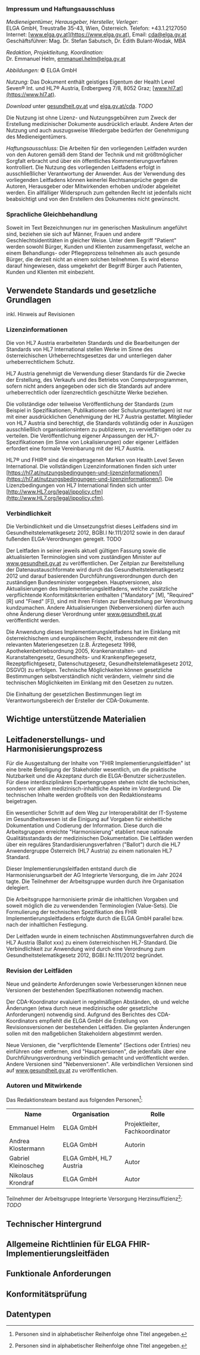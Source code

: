### Impressum und Haftungsausschluss

*Medieneigentümer, Herausgeber, Hersteller, Verleger:*<br/>
ELGA GmbH, Treustraße 35-43, Wien, Österreich. Telefon: +43.1.2127050<br/>
Internet: [www.elga.gv.at](https://www.elga.gv.at), Email: [cda@elga.gv.at](mailto:cda@elga.gv.at)<br/>
Geschäftsführer: Mag. Dr. Stefan Sabutsch, Dr. Edith Bulant-Wodak, MBA

*Redaktion, Projektleitung, Koordination:*<br/>
Dr. Emmanuel Helm, [emmanuel.helm@elga.gv.at](mailto:emmanuel.helm@elga.gv.at)

*Abbildungen:* © ELGA GmbH

*Nutzung:* Das Dokument enthält geistiges Eigentum der Health Level Seven® Int. und HL7® Austria, Erdbergweg 7/8, 8052 Graz; [www.hl7.at](https://www.hl7.at).

*Download* unter [gesundheit.gv.at](https://www.gesundheit.gv.at) und [elga.gv.at/cda](https://www.elga.gv.at/cda). *TODO*

Die Nutzung ist ohne Lizenz- und Nutzungsgebühren zum Zweck der Erstellung medizinischer Dokumente ausdrücklich erlaubt. Andere Arten der Nutzung und auch auszugsweise Wiedergabe bedürfen der Genehmigung des Medieneigentümers. 

*Haftungsausschluss:* Die Arbeiten für den vorliegenden Leitfaden wurden von den Autoren gemäß dem Stand der Technik und mit größtmöglicher Sorgfalt erbracht und über ein öffentliches Kommentierungsverfahren kontrolliert. Die Nutzung des vorliegenden Leitfadens erfolgt in ausschließlicher Verantwortung der Anwender. Aus der Verwendung des vorliegenden Leitfadens können keinerlei Rechtsansprüche gegen die Autoren, Herausgeber oder Mitwirkenden erhoben und/oder abgeleitet werden. Ein allfälliger Widerspruch zum geltenden Recht ist jedenfalls nicht beabsichtigt und von den Erstellern des Dokumentes nicht gewünscht. 

### Sprachliche Gleichbehandlung

Soweit im Text Bezeichnungen nur im generischen Maskulinum angeführt sind, beziehen sie sich auf Männer, Frauen und andere Geschlechtsidentitäten in gleicher Weise. Unter dem Begriff "Patient" werden sowohl Bürger, Kunden und Klienten zusammengefasst, welche an einem Behandlungs- oder Pflegeprozess teilnehmen als auch gesunde Bürger, die derzeit nicht an einem solchen teilnehmen. Es wird ebenso darauf hingewiesen, dass umgekehrt der Begriff Bürger auch Patienten, Kunden und Klienten mit einbezieht. 

## Verwendete Standards und gesetzliche Grundlagen
inkl. Hinweis auf Revisionen

### Lizenzinformationen

Die von HL7 Austria erarbeiteten Standards und die Bearbeitungen der Standards von HL7 International stellen Werke im Sinne des österreichischen Urheberrechtsgesetzes dar und unterliegen daher urheberrechtlichem Schutz.

HL7 Austria genehmigt die Verwendung dieser Standards für die Zwecke der Erstellung, des Verkaufs und des Betriebs von Computerprogrammen, sofern nicht anders angegeben oder sich die Standards auf andere urheberrechtlich oder lizenzrechtlich geschützte Werke beziehen.

Die vollständige oder teilweise Veröffentlichung der Standards (zum Beispiel in Spezifikationen, Publikationen oder Schulungsunterlagen) ist nur mit einer ausdrücklichen Genehmigung der HL7 Austria gestattet. Mitglieder von HL7 Austria sind berechtigt, die Standards vollständig oder in Auszügen ausschließlich organisationsintern zu publizieren, zu vervielfältigen oder zu verteilen. Die Veröffentlichung eigener Anpassungen der HL7-Spezifikationen (im Sinne von Lokalisierungen) oder eigener Leitfäden erfordert eine formale Vereinbarung mit der HL7 Austria.

HL7® und FHIR® sind die eingetragenen Marken von Health Level Seven International. Die vollständigen Lizenzinformationen finden sich unter [https://hl7.at/nutzungsbedingungen-und-lizenzinformationen/](https://hl7.at/nutzungsbedingungen-und-lizenzinformationen/). Die Lizenzbedingungen von HL7 International finden sich unter [http://www.HL7.org/legal/ippolicy.cfm](http://www.HL7.org/legal/ippolicy.cfm).

### Verbindlichkeit

Die Verbindlichkeit und die Umsetzungsfrist dieses Leitfadens sind im Gesundheitstelematikgesetz 2012, BGBl.I Nr.111/2012 sowie in den darauf fußenden ELGA-Verordnungen geregelt. TODO

Der Leitfaden in seiner jeweils aktuell gültigen Fassung sowie die aktualisierten Terminologien sind vom zuständigen Minister auf www.gesundheit.gv.at zu veröffentlichen. Der Zeitplan zur Bereitstellung der Datenaustauschformate wird durch das Gesundheitstelematikgesetz 2012 und darauf basierenden Durchführungsverordnungen durch den zuständigen Bundesminister vorgegeben. Hauptversionen, also Aktualisierungen des Implementierungsleitfadens, welche zusätzliche verpflichtende Konformitätskriterien enthalten ("Mandatory" [M], "Required" [R] und "Fixed" [F]), sind mit ihren Fristen zur Bereitstellung per Verordnung kundzumachen. Andere Aktualisierungen (Nebenversionen) dürfen auch ohne Änderung dieser Verordnung unter www.gesundheit.gv.at veröffentlicht werden.

Die Anwendung dieses Implementierungsleitfadens hat im Einklang mit österreichischem und europäischem Recht, insbesondere mit den relevanten Materiengesetzen (z.B. Ärztegesetz 1998, Apothekenbetriebsordnung 2005, Krankenanstalten- und Kuranstaltengesetz, Gesundheits- und Krankenpflegegesetz, Rezeptpflichtgesetz, Datenschutzgesetz, Gesundheitstelematikgesetz 2012, DSGVO) zu erfolgen. Technische Möglichkeiten können gesetzliche Bestimmungen selbstverständlich nicht verändern, vielmehr sind die technischen Möglichkeiten im Einklang mit den Gesetzen zu nutzen.

Die Einhaltung der gesetzlichen Bestimmungen liegt im Verantwortungsbereich der Ersteller der CDA-Dokumente.

## Wichtige unterstützende Materialien

## Leitfadenerstellungs- und Harmonisierungsprozess

Für die Ausgestaltung der Inhalte von "FHIR Implementierungsleitfäden" ist eine breite Beteiligung der Stakeholder wesentlich, um die praktische Nutzbarkeit und die Akzeptanz durch die ELGA-Benutzer sicherzustellen. Für diese interdisziplinären Expertengruppen stehen nicht die technischen, sondern vor allem medizinisch-inhaltliche Aspekte im Vordergrund. Die technischen Inhalte werden großteils von den Redaktionsteams beigetragen.

Ein wesentlicher Schritt auf dem Weg zur Interoperabilität der IT-Systeme im Gesundheitswesen ist die Einigung auf Vorgaben für einheitliche Dokumentation und Codierung der Information. Diese durch die Arbeitsgruppen erreichte "Harmonisierung" etabliert neue nationale Qualitätsstandards der medizinischen Dokumentation. Die Leitfäden werden über ein reguläres Standardisierungsverfahren ("Ballot") durch die HL7 Anwendergruppe Österreich (HL7 Austria) zu einem nationalen HL7 Standard.

Dieser Implementierungsleitfaden entstand durch die Harmonisierungsarbeit der AG Integrierte Versorgung, die im Jahr 2024 tagte. Die Teilnehmer der Arbeitsgruppe wurden durch ihre Organisation delegiert.

Die Arbeitsgruppe harmonisierte primär die inhaltlichen Vorgaben und soweit möglich die zu verwendenden Terminologien (Value-Sets). Die Formulierung der technischen Spezifikation des FHIR Implementierungsleitfadens erfolgte durch die ELGA GmbH parallel bzw. nach der inhaltlichen Festlegung.

Der Leitfaden wurde in einem technischen Abstimmungsverfahren durch die HL7 Austria (Ballot xxx) zu einem österreichischen HL7-Standard. Die Verbindlichkeit zur Anwendung wird durch eine Verordnung zum Gesundheitstelematikgesetz 2012, BGBl.I Nr.111/2012 begründet.

### Revision der Leitfäden

Neue und geänderte Anforderungen sowie Verbesserungen können neue Versionen der bestehenden Spezifikationen notwendig machen.

Der CDA-Koordinator evaluiert in regelmäßigen Abständen, ob und welche Änderungen (etwa durch neue medizinische oder gesetzliche Anforderungen) notwendig sind. Aufgrund des Berichtes des CDA-Koordinators empfiehlt die ELGA GmbH die Erstellung von Revisionsversionen der bestehenden Leitfäden. Die geplanten Änderungen sollen mit den maßgeblichen Stakeholdern abgestimmt werden.

Neue Versionen, die "verpflichtende Elemente" (Sections oder Entries) neu einführen oder entfernen, sind "Hauptversionen", die jedenfalls über eine Durchführungsverordnung verbindlich gemacht und veröffentlicht werden. Andere Versionen sind "Nebenversionen". Alle verbindlichen Versionen sind auf www.gesundheit.gv.at zu veröffentlichen.

### Autoren und Mitwirkende

Das Redaktionsteam bestand aus folgenden Personen[^1]: 
<table class="wikitable">
<tbody><tr>
<th> Name
</th>
<th> Organisation
</th>
<th> Rolle
</th></tr>
<tr>
<td> Emmanuel Helm
</td>
<td> ELGA GmbH
</td>
<td> Projektleiter, Fachkoordinator
</td></tr>
<tr>
<td> Andrea Klostermann
</td>
<td> ELGA GmbH
</td>
<td> Autorin
</td></tr>
<tr>
<td> Gabriel Kleinoscheg
</td>
<td> ELGA GmbH, HL7 Austria
</td>
<td> Autor
</td></tr>
<tr>
<td> Nikolaus Krondraf 
</td>
<td> ELGA GmbH
</td>
<td> Autor
</td></tr>
</tbody></table>


Teilnehmer der Arbeitsgruppe Integrierte Versorgung Herzinsuffizienz[^1]: *TODO*

[^1]: Personen sind in alphabetischer Reihenfolge ohne Titel angegeben.

## Technischer Hintergrund

## Allgemeine Richtlinien für ELGA FHIR-Implementierungsleitfäden

## Funktionale Anforderungen

## Konformitätsprüfung

## Datentypen
